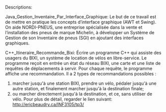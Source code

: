 Descriptions:

Java_Gestion_Inventaire_Par_Interface_Graphique:
Le but de ce travail est de mettre en pratique les concepts d’interface graphique (AWT et Swing). On aide NORDI-PNEUS, une entreprise spécialisée dans la vente et l’installation des pneus de marque Michelin, à développer un Système de Gestion de son Inventaire de pneus (SGI) en ajoutant des interfaces graphiques.

C++_Itineraire_Recommande_Bixi:
Écrire un programme C++ qui assiste des usagers du BIXI, un système de location de vélos en libre-service. Le programme reçoit en entrée un état du réseau BIXI, une carte et une liste de requêtes de déplacements à servir. Pour chaque requête, le programme affiche une recommandation. Il a 2 types de recommandations possibles :
1. marcher jusqu'à une station BIXI, prendre un vélo, pédaler jusqu'à une autre station, et finalement marcher jusqu'à la destination finale;
2. ou marcher directement jusqu'à la destination, et ce, sans utiliser de vélo.
Pour plus de détail, regarder le lien suivant: http://ericbeaudry.ca/INF3105/tp3/
